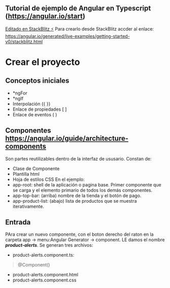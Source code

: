 Tutorial de ejemplo de Angular en Typescript (https://angular.io/start)
----

[Editado en  StackBlitz ⚡️](https://stackblitz.com/edit/angular-ntjpm5-wcqpl7)
Para crearlo desde StackBlitz accder al enlace: https://angular.io/generated/live-examples/getting-started-v0/stackblitz.html
# Crear el proyecto

## Conceptos iniciales 
* *ngFor 
* *ngIf 
* Interpolación {{ }} 
* Enlace de propiedades [ ] 
* Enlace de eventos ( ) 

## Componentes https://angular.io/guide/architecture-components
Son partes reutilizables dentro de la interfaz de ususario. Constan de:
* Clase de Componente
* Plantilla html
* Hoja de estilos CSS
En el ejemplo: 
* app-root: shell de la aplicación o pagina base. Primer componente que se carga y el elemento primario de todos los demás componentes.  
* app-top-bar: (arriba) nombre de la tienda y el botón de pago.
* app-product-list: (abajo) lista de productos que se muestra iterativamente.
## Entrada
PAra crear un nuevo componente, con el boton derecho del raton en la carpeta app -> menu:Angular Generator -> component. LE damos el nombre ***product-alerts***. Se generan tres archivos:
* product-alerts.component.ts:
> @Component()
* product-alerts.component.html
* product-alerts.component.css

